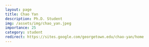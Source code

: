```yaml
---
layout: page
title: Chao Yan 
description: Ph.D. Student
img: /assets/img/chao_yan.jpeg
importance: 25
category: student
redirect: https://sites.google.com/georgetown.edu/chao-yan/home
---
```

